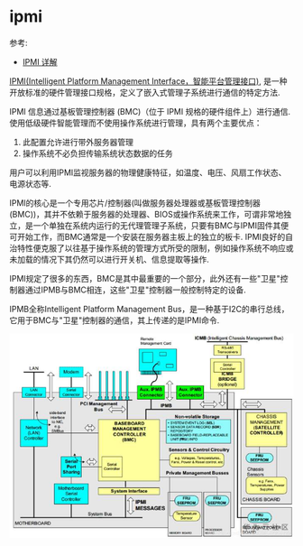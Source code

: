 # ipmi
参考:
- [IPMI 详解](https://bbs.huaweicloud.com/forum/thread-67657-1-1.html)

[IPMI(Intelligent Platform Management Interface，智能平台管理接口)](https://www.intel.com/content/www/us/en/servers/ipmi/ipmi-home.html), 是一种开放标准的硬件管理接口规格，定义了嵌入式管理子系统进行通信的特定方法.

IPMI 信息通过基板管理控制器 (BMC)（位于 IPMI 规格的硬件组件上）进行通信. 使用低级硬件智能管理而不使用操作系统进行管理，具有两个主要优点：
1. 此配置允许进行带外服务器管理
1. 操作系统不必负担传输系统状态数据的任务

用户可以利用IPMI监视服务器的物理健康特征，如温度、电压、风扇工作状态、电源状态等.

IPMI的核心是一个专用芯片/控制器(叫做服务器处理器或基板管理控制器(BMC))，其并不依赖于服务器的处理器、BIOS或操作系统来工作，可谓非常地独立，是一个单独在系统内运行的无代理管理子系统，只要有BMC与IPMI固件其便可开始工作，而BMC通常是一个安装在服务器主板上的独立的板卡. IPMI良好的自治特性便克服了以往基于操作系统的管理方式所受的限制，例如操作系统不响应或未加载的情况下其仍然可以进行开关机、信息提取等操作.

IPMI规定了很多的东西，BMC是其中最重要的一个部分，此外还有一些"卫星"控制器通过IPMB与BMC相连，这些"卫星"控制器一般控制特定的设备.

IPMB全称Intelligent Platform Management Bus，是一种基于I2C的串行总线，它用于BMC与"卫星"控制器的通信，其上传递的是IPMI命令.

![与IPMI有关的各个模块](/misc/img/arch/112941yxo4v6s7hsjnm6vv.jpeg)
